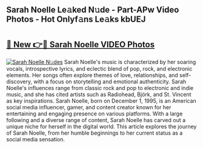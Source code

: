 ## Sarah Noelle Le𝚊ked N𝚞de - Part-APw Video Photos - Hot Onlyf𝚊ns Le𝚊ks kbUEJ

# <h2><a href="http://ab99944.deff.icu/?id=Sarah+Noelle">🔗 New 👉🔴 Sarah Noelle VIDEO Photos</a></h2>

[![Sarah Noelle N𝚞des](https://i.imgur.com/rIISA9y.gif)](http://ab99944.deff.icu/?id=Sarah+Noelle)
Sarah Noelle's music is characterized by her soaring vocals, introspective lyrics, and eclectic blend of pop, rock, and electronic elements. Her songs often explore themes of love, relationships, and self-discovery, with a focus on storytelling and emotional authenticity. Sarah Noelle's influences range from classic rock and pop to electronic and indie music, and she has cited artists such as Radiohead, Björk, and St. Vincent as key inspirations. Sarah Noelle, born on December 1, 1995, is an American social media influencer, gamer, and content creator known for her entertaining and engaging presence on various platforms. With a large following and a diverse range of content, Sarah Noelle has carved out a unique niche for herself in the digital world. This article explores the journey of Sarah Noelle, from her humble beginnings to her current status as a social media sensation.

